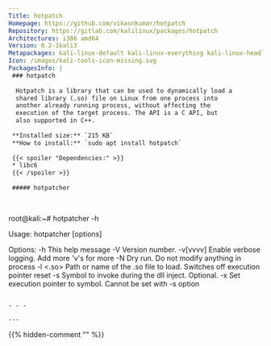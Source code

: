 ```yaml
---
Title: hotpatch
Homepage: https://github.com/vikasnkumar/hotpatch
Repository: https://gitlab.com/kalilinux/packages/hotpatch
Architectures: i386 amd64
Version: 0.2-1kali3
Metapackages: kali-linux-default kali-linux-everything kali-linux-headless kali-linux-large 
Icon: /images/kali-tools-icon-missing.svg
PackagesInfo: |
 ### hotpatch
 
  Hotpatch is a library that can be used to dynamically load a
  shared library (.so) file on Linux from one process into
  another already running process, without affecting the
  execution of the target process. The API is a C API, but
  also supported in C++.
 
 **Installed size:** `215 KB`  
 **How to install:** `sudo apt install hotpatch`  
 
 {{< spoiler "Dependencies:" >}}
 * libc6 
 {{< /spoiler >}}
 
 ##### hotpatcher
 
 
 ```
 root@kali:~# hotpatcher -h
 
 Usage: hotpatcher [options] <PID of process to patch>
 
 Options:
 -h           This help message
 -V           Version number.
 -v[vvvv]     Enable verbose logging. Add more 'v's for more
 -N           Dry run. Do not modify anything in process
 -l <.so>     Path or name of the .so file to load. Switches off execution pointer reset
 -s <name>    Symbol to invoke during the dll inject. Optional.
 -x <name>    Set execution pointer to symbol. Cannot be set with -s option
 ```
 
 - - -
 
---
```

{{% hidden-comment "<!--Do not edit anything above this line-->" %}}
